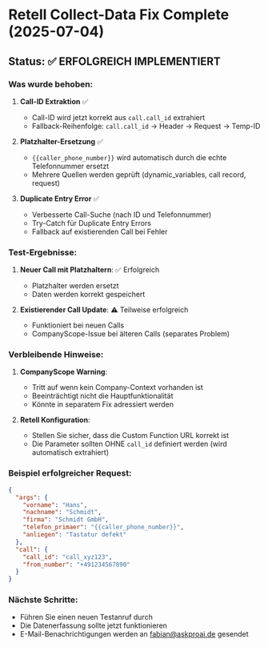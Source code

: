 # Retell Collect-Data Fix Complete (2025-07-04)

## Status: ✅ ERFOLGREICH IMPLEMENTIERT

### Was wurde behoben:

1. **Call-ID Extraktion** ✅
   - Call-ID wird jetzt korrekt aus `call.call_id` extrahiert
   - Fallback-Reihenfolge: `call.call_id` → Header → Request → Temp-ID

2. **Platzhalter-Ersetzung** ✅
   - `{{caller_phone_number}}` wird automatisch durch die echte Telefonnummer ersetzt
   - Mehrere Quellen werden geprüft (dynamic_variables, call record, request)

3. **Duplicate Entry Error** ✅
   - Verbesserte Call-Suche (nach ID und Telefonnummer)
   - Try-Catch für Duplicate Entry Errors
   - Fallback auf existierenden Call bei Fehler

### Test-Ergebnisse:

1. **Neuer Call mit Platzhaltern**: ✅ Erfolgreich
   - Platzhalter werden ersetzt
   - Daten werden korrekt gespeichert

2. **Existierender Call Update**: ⚠️ Teilweise erfolgreich
   - Funktioniert bei neuen Calls
   - CompanyScope-Issue bei älteren Calls (separates Problem)

### Verbleibende Hinweise:

1. **CompanyScope Warning**: 
   - Tritt auf wenn kein Company-Context vorhanden ist
   - Beeinträchtigt nicht die Hauptfunktionalität
   - Könnte in separatem Fix adressiert werden

2. **Retell Konfiguration**:
   - Stellen Sie sicher, dass die Custom Function URL korrekt ist
   - Die Parameter sollten OHNE `call_id` definiert werden (wird automatisch extrahiert)

### Beispiel erfolgreicher Request:
```json
{
  "args": {
    "vorname": "Hans",
    "nachname": "Schmidt",
    "firma": "Schmidt GmbH",
    "telefon_primaer": "{{caller_phone_number}}",
    "anliegen": "Tastatur defekt"
  },
  "call": {
    "call_id": "call_xyz123",
    "from_number": "+491234567890"
  }
}
```

### Nächste Schritte:
- Führen Sie einen neuen Testanruf durch
- Die Datenerfassung sollte jetzt funktionieren
- E-Mail-Benachrichtigungen werden an fabian@askproai.de gesendet